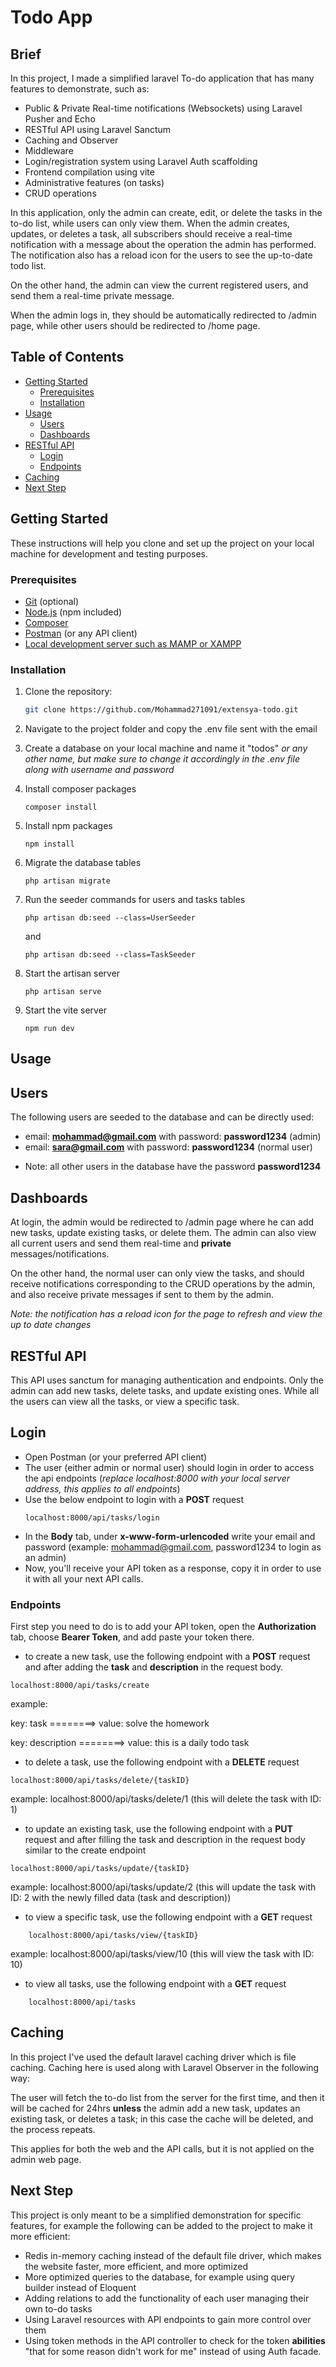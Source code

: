 # Todo App

## Brief

In this project, I made a simplified laravel To-do application that has many features to demonstrate, such as:

-   Public & Private Real-time notifications (Websockets) using Laravel Pusher and Echo
-   RESTful API using Laravel Sanctum
-   Caching and Observer
-   Middleware
-   Login/registration system using Laravel Auth scaffolding
-   Frontend compilation using vite
-   Administrative features (on tasks)
-   CRUD operations

In this application, only the admin can create, edit, or delete the tasks in the to-do list, while users can only view them.
When the admin creates, updates, or deletes a task, all subscribers should receive a real-time notification with a message about the operation the admin has performed.
The notification also has a reload icon for the users to see the up-to-date todo list.

On the other hand, the admin can view the current registered users, and send them a real-time private message.

When the admin logs in, they should be automatically redirected to /admin page, while other users should be redirected to /home page.

## Table of Contents

-   [Getting Started](#getting-started)
    -   [Prerequisites](#prerequisites)
    -   [Installation](#installation)
-   [Usage](#usage)
    - [Users](#users)
    - [Dashboards](#dashboards)
-   [RESTful API](#restful-api)
    - [Login](#login)
    - [Endpoints](#endpoints)
-   [Caching](#caching)    
-   [Next Step](#next-step)    

## Getting Started

These instructions will help you clone and set up the project on your local machine for development and testing purposes.

### Prerequisites

-   [Git](https://git-scm.com/) (optional)
-   [Node.js](https://nodejs.org/) (npm included)
-   [Composer](https://getcomposer.org/)
-   [Postman](https://www.postman.com/downloads/) (or any API client)
-   [Local development server such as MAMP or XAMPP](https://www.mamp.info/en/downloads/)

### Installation

1. Clone the repository:

    ```bash
    git clone https://github.com/Mohammad271091/extensya-todo.git
    ```

2. Navigate to the project folder and copy the .env file sent with the email
3. Create a database on your local machine and name it "todos" _or any other name, but make sure to change it accordingly in the .env file along with username and password_
4. Install composer packages

    ```
    composer install
    ```

5. Install npm packages
    ```
    npm install
    ```
6. Migrate the database tables
    ```
    php artisan migrate
    ```
7. Run the seeder commands for users and tasks tables
    ```
    php artisan db:seed --class=UserSeeder
    ```
    and
    ```
    php artisan db:seed --class=TaskSeeder
    ```
8. Start the artisan server
    ```
    php artisan serve
    ```
9. Start the vite server
    ```
    npm run dev
    ```

## Usage

## Users

The following users are seeded to the database and can be directly used:

-   email: **mohammad@gmail.com** with password: **password1234** (admin)
-   email: **sara@gmail.com** with password: **password1234** (normal user)

*   Note: all other users in the database have the password **password1234**

## Dashboards

At login, the admin would be redirected to /admin page where he can add new tasks, update existing tasks, or delete them.
The admin can also view all current users and send them real-time and **private** messages/notifications.

On the other hand, the normal user can only view the tasks, and should receive notifications corresponding to the CRUD operations by the admin, and also receive private messages if sent to them by the admin.

_Note: the notification has a reload icon for the page to refresh and view the up to date changes_

## RESTful API

This API uses sanctum for managing authentication and endpoints.
Only the admin can add new tasks, delete tasks, and update existing ones.
While all the users can view all the tasks, or view a specific task.

## Login
- Open Postman (or your preferred API client)
- The user (either admin or normal user) should login in order to access the api endpoints (*replace localhost:8000 with your local server address, this applies to all endpoints*)
- Use the below endpoint to login with a **POST** request
    ```
    localhost:8000/api/tasks/login
    ```
- In the **Body** tab, under **x-www-form-urlencoded** write your email and password (example: mohammad@gmail.com, password1234 to login as an admin)     
- Now, you'll receive your API token as a response, copy it in order to use it with all your next API calls.
### Endpoints

First step you need to do is to add your API token, open the **Authorization** tab, choose **Bearer Token**, and add paste your token there.

+ to create a new task, use the following endpoint with a **POST** request and after adding the **task** and **description** in the request body.

```
localhost:8000/api/tasks/create
```
example: 

key: task ========> value: solve the homework

key: description ========> value: this is a daily todo task


+ to delete a task, use the following endpoint with a **DELETE** request
```
localhost:8000/api/tasks/delete/{taskID}
```

example: localhost:8000/api/tasks/delete/1 (this will delete the task with ID: 1)


+ to update an existing task, use the following endpoint with a **PUT** request and after filling the task and description in the request body similar to the create endpoint
```
localhost:8000/api/tasks/update/{taskID}
```

example: localhost:8000/api/tasks/update/2 (this will update the task with ID: 2 with the newly filled data (task and description))


+ to view a specific task, use the following endpoint with a **GET** request
```
    localhost:8000/api/tasks/view/{taskID}
```

example: localhost:8000/api/tasks/view/10 (this will view the task with ID: 10)


+ to view all tasks, use the following endpoint with a **GET** request
```
    localhost:8000/api/tasks
```

## Caching
In this project I've used the default laravel caching driver which is file caching.
Caching here is used along with Laravel Observer in the following way:

The user will fetch the to-do list from the server for the first time, and then it will be cached for 24hrs **unless** the admin add a new task, updates an existing task, or deletes a task; in this case
the cache will be deleted, and the process repeats.

This applies for both the web and the API calls, but it is not applied on the admin web page.


## Next Step
This project is only meant to be a simplified demonstration for specific features, for example the following can be added to the project to make it more efficient:
- Redis in-memory caching instead of the default file driver, which makes the website faster, more efficient, and more optimized
- More optimized queries to the database, for example using query builder instead of Eloquent
- Adding relations to add the functionality of each user managing their own to-do tasks
- Using Laravel resources with API endpoints to gain more control over them
- Using token methods in the API controller to check for the token **abilities** "that for some reason didn't work for me" instead of using Auth facade. 

